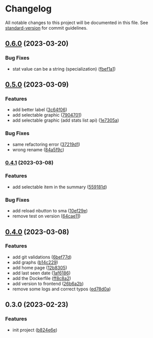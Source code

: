 # Changelog

All notable changes to this project will be documented in this file. See [standard-version](https://github.com/conventional-changelog/standard-version) for commit guidelines.

## [0.6.0](https://github.com/bibulle/division-loader/compare/v0.5.0...v0.6.0) (2023-03-20)


### Bug Fixes

* stat value can be a string (specialization) ([fbef1a1](https://github.com/bibulle/division-loader/commit/fbef1a1c7ee23209c84b413e5274e7d49691b2ba))

## [0.5.0](https://github.com/bibulle/division-loader/compare/v0.4.1...v0.5.0) (2023-03-09)


### Features

* add better label ([3c64f06](https://github.com/bibulle/division-loader/commit/3c64f0672526f5032f2ba640aecb59042ecd312c))
* add selectable graphic ([7904701](https://github.com/bibulle/division-loader/commit/7904701f16ec804714e5b6118fc054ef430cfec1))
* add selectable graphic  (add stats list api) ([1e7305a](https://github.com/bibulle/division-loader/commit/1e7305a62e35b1e7af5096432add69278f4e66d4))


### Bug Fixes

* same refactoring error ([37219d1](https://github.com/bibulle/division-loader/commit/37219d1146f7790e2b09d4790c72f731ed1daabf))
* wrong rename ([84a5f9c](https://github.com/bibulle/division-loader/commit/84a5f9c8cc99e6f7cad04d295418f710e662ea95))

### [0.4.1](https://github.com/bibulle/division-loader/compare/v0.4.0...v0.4.1) (2023-03-08)


### Features

* add selectable item in the summary ([559181d](https://github.com/bibulle/division-loader/commit/559181df1175ee127a2bb2bd1c8a1de81feed88d))


### Bug Fixes

* add reload nbutton to sma ([10ef29e](https://github.com/bibulle/division-loader/commit/10ef29eb63aeeee5c96e5e1414de1f5d30770095))
* remove test on version ([64cae11](https://github.com/bibulle/division-loader/commit/64cae11ef86cf513b82c7c1fb25acdbac45303a6))

## [0.4.0](https://github.com/bibulle/division-loader/compare/v0.3.0...v0.4.0) (2023-03-08)


### Features

* add git validations ([6bef77d](https://github.com/bibulle/division-loader/commit/6bef77d3d188ec6c23e25997495036be272afb01))
* add graphs ([b14c229](https://github.com/bibulle/division-loader/commit/b14c229ba784562a11ddc418744caa731f8729ff))
* add home page ([12b8305](https://github.com/bibulle/division-loader/commit/12b83055917bfbe6c80925f52aadf5c36e331854))
* add last seen date ([1af6186](https://github.com/bibulle/division-loader/commit/1af6186b02bf56ac14f3eb1dca032cdf95a38426))
* add the Dockerfile ([ff8c8a2](https://github.com/bibulle/division-loader/commit/ff8c8a2b30c6eae181cfcebf798c21ec9d5c5b11))
* add version to frontend ([26b6a2b](https://github.com/bibulle/division-loader/commit/26b6a2b1b1dbe038766439a403dba6aa19df4fae))
* remove some logs and correct typos ([ed78d0a](https://github.com/bibulle/division-loader/commit/ed78d0ae198c88fe6c258313eaead397fa42d7a3))

## 0.3.0 (2023-02-23)


### Features

* init project ([b824e6e](https://github.com/bibulle/division-loader/commit/b824e6ed56910e1ec5029de13a96bfe82a015195))
